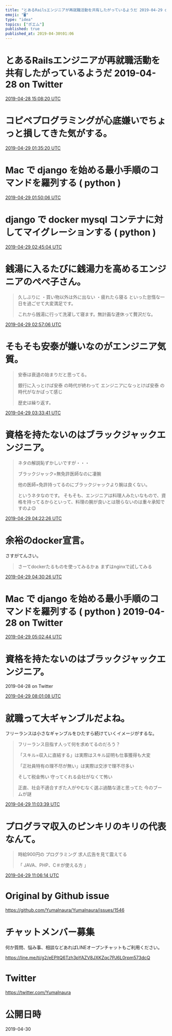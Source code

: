 ```yaml
---
title: "とあるRailsエンジニアが再就職活動を共有したがっているようだ 2019-04-29 on Twitter"
emoji: "🖥"
type: "idea"
topics: ["ポエム"]
published: true
published_at: 2019-04-30t01:06
---
```


# とあるRailsエンジニアが再就職活動を共有したがっているようだ 2019-04-28 on Twitter


<a href="https://twitter.com/YumaInaura/status/1122517914265976832">2019-04-28 15:08:20 UTC</a>
# コピペプログラミングが心底嫌いでちょっと損してきた気がする。



<a href="https://twitter.com/YumaInaura/status/1122675702405296129">2019-04-29 01:35:20 UTC</a>
# Mac で django を始める最小手順のコマンドを羅列する ( python )


<a href="https://twitter.com/YumaInaura/status/1122679417854152704">2019-04-29 01:50:06 UTC</a>
# django で docker mysql コンテナに対してマイグレーションする ( python )


<a href="https://twitter.com/YumaInaura/status/1122693252199612417">2019-04-29 02:45:04 UTC</a>
# 銭湯に入るたびに銭湯力を高めるエンジニアのぺぺ子さん。


>久しぶりに
>・買い物以外は外に出ない
>・疲れたら寝る
>といった怠惰な一日を過ごせて大変満足です。
>
>これから銭湯に行って洗濯して寝ます。無計画な連休って贅沢だな。

<a href="https://twitter.com/YumaInaura/status/1122696279547449345">2019-04-29 02:57:06 UTC</a>
# そもそも安泰が嫌いなのがエンジニア気質。


>安泰は衰退の始まりだと思ってる。
>
>銀行に入っとけば安泰
>の時代が終わって
>エンジニアになっとけば安泰
>の時代がなかばって感じ
>
>歴史は繰り返す。

<a href="https://twitter.com/YumaInaura/status/1122705487659618305">2019-04-29 03:33:41 UTC</a>
# 資格を持たないのはブラックジャックエンジニア。


>ネタの解説恥ずかしいですが・・・
>
>ブラックジャック=無免許医師なのに凄腕
>
>他の医師=免許持ってるのにブラックジャックより腕は良くない。
>
>というネタなのです。
>そもそも、エンジニアは料理人みたいなもので、資格を持ってるからといって、料理の腕が良いとは限らないのは重々承知ですのよ😉

<a href="https://twitter.com/YumaInaura/status/1122717755210256385">2019-04-29 04:22:26 UTC</a>
# 余裕のdocker宣言。
さすがてんさい。

>さーてdockerたるものを使ってみるかぁ
>まずはnginxで試してみる

<a href="https://twitter.com/YumaInaura/status/1122719766131531777">2019-04-29 04:30:26 UTC</a>
# Mac で django を始める最小手順のコマンドを羅列する ( python )  2019-04-28 on Twitter


<a href="https://twitter.com/YumaInaura/status/1122727897012363264">2019-04-29 05:02:44 UTC</a>
# 資格を持たないのはブラックジャックエンジニア。
  2019-04-28 on Twitter


<a href="https://twitter.com/YumaInaura/status/1122772794582999043">2019-04-29 08:01:08 UTC</a>
# 就職って大ギャンブルだよね。
フリーランスは小さなギャンブルをひたすら続けていくイメージがするな。

>フリーランス目指す人って何を求めてるのだろう？
>
>「スキル=収入に直結する」は実際はスキル証明も仕事獲得も大変
>
>「正社員特有の理不尽が無い」は実際は交渉で理不尽多い
>
>そして税金怖い
>守ってくれる会社がなくて怖い
>
>正直、社会不適合すぎた人がやむなく選ぶ過酷な道と思ってた
>今のブームが謎

<a href="https://twitter.com/YumaInaura/status/1122818724640149504">2019-04-29 11:03:39 UTC</a>
# プログラマ収入のピンキリのキリの代表なんて。


>時給900円の
>プログラミング
>求人広告を見て震えてる
>
>「
>JAVA、PHP、C＃が使える方 
>」

<a href="https://twitter.com/YumaInaura/status/1122819375705116672">2019-04-29 11:06:14 UTC</a>



# Original by Github issue

https://github.com/YumaInaura/YumaInaura/issues/1546








<!-- Update From Qiita API -->

# チャットメンバー募集


何か質問、悩み事、相談などあればLINEオープンチャットもご利用ください。

https://line.me/ti/g2/eEPltQ6Tzh3pYAZV8JXKZqc7PJ6L0rpm573dcQ





# Twitter


https://twitter.com/YumaInaura


<!-- Update From Qiita API -->



# 公開日時

2019-04-30
